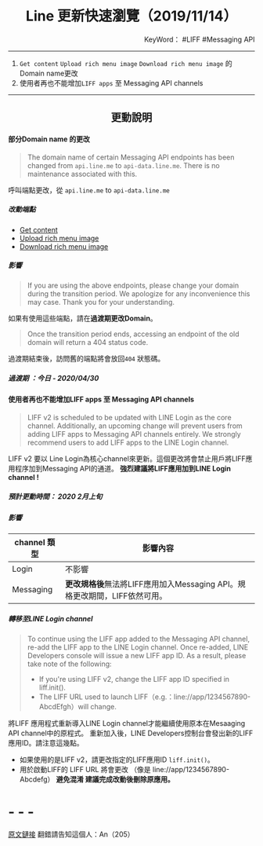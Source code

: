# <center>Line 更新快速瀏覽（2019/11/14）</center> 
<p align="right">KeyWord： #LIFF #Messaging API</p>

- - -
1. `Get content`  `Upload rich menu image` `Download rich menu image` 的Domain name更改 
2. 使用者再也不能增加`LIFF apps` 至 Messaging API channels 

- - -
## <center>更動說明</center>
#### 部分Domain name 的更改
>The domain name of certain Messaging API endpoints has been changed from `api.line.me` to `api-data.line.me`. There is no maintenance associated with this.


 呼叫端點更改，從 `api.line.me` to `api-data.line.me` 

##### 改動端點
- [Get content](https://developers.line.biz/en/reference/messaging-api/#get-content)
- [Upload rich menu image](https://developers.line.biz/en/reference/messaging-api/#upload-rich-menu-image)
- [Download rich menu image](https://developers.line.biz/en/reference/messaging-api/#download-rich-menu-image)

##### 影響

>If you are using the above endpoints, please change your domain  during the transition period. We apologize for any inconvenience this may case. Thank you for your understanding.

如果有使用這些端點，請在**過渡期更改Domain**。

> Once the transition period ends, accessing an endpoint of the old domain will return a 404 status code.

過渡期結束後，訪問舊的端點將會放回`404` 狀態碼。


##### 過渡期 ：今日 - 2020/04/30
#### 使用者再也不能增加LIFF apps 至 Messaging API channels 
>LIFF v2 is scheduled to be updated with LINE Login as the core channel. Additionally, an upcoming change will prevent users from adding LIFF apps to Messaging API channels entirely. We strongly recommend users to add LIFF apps to the LINE Login channel.

LIFF v2 要以 Line Login為核心channel來更新。這個更改將會禁止用戶將LIFF應用程序加到Messaging API的通道。
**強烈建議將LIFF應用加到LINE Login channel !**

##### 預計更動時間： 2020 2月上旬

##### 影響
| channel 類型 | 影響內容                                                                    |
| ------------ | --------------------------------------------------------------------------- |
| Login        | 不影響                                                                      |
| Messaging    | **更改規格後**無法將LIFF應用加入Messaging API。規格更改期間，LIFF依然可用。 |

##### 轉移至LINE Login channel
>To continue using the LIFF app added to the Messaging API channel, re-add the LIFF app to the LINE Login channel. Once re-added, LINE Developers console will issue a new LIFF app ID. As a result, please take note of the following:
> * If you're using LIFF v2, change the LIFF app ID specified in liff.init().
> * The LIFF URL used to launch LIFF（e.g.：line://app/1234567890-AbcdEfgh）will change.

將LIFF 應用程式重新導入LINE Login channel才能繼續使用原本在Mesaaging API channel中的原程式。
重新加入後，LINE Developers控制台會發出新的LIFF應用ID。請注意這幾點。
- 如果使用的是LIFF v2，請更改指定的LIFF應用ID `liff.init()`。
- 用於啟動LIFF的 LIFF URL 將會更改 （像是 line://app/1234567890-Abcdefg）
**避免混淆 建議完成改動後刪除原應用。**
# - - -
[原文鏈接](https://developers.line.biz/en/news/2019/11/)
翻錯請告知這個人：An（205）